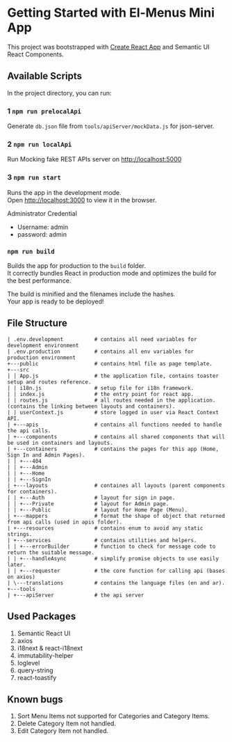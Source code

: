 # Getting Started with El-Menus Mini App

This project was bootstrapped with [Create React App](https://github.com/facebook/create-react-app) and Semantic UI React Components.

## Available Scripts

In the project directory, you can run:

### 1 `npm run prelocalApi`

Generate `db.json` file from `tools/apiServer/mockData.js` for json-server.

### 2 `npm run localApi`

Run Mocking fake REST APIs server on [http://localhost:5000](http://localhost:5000)

### 3 `npm run start`

Runs the app in the development mode.\
Open [http://localhost:3000](http://localhost:3000) to view it in the browser.

Administrator Credential
- Username: admin
- password: admin

### `npm run build`

Builds the app for production to the `build` folder.\
It correctly bundles React in production mode and optimizes the build for the best performance.

The build is minified and the filenames include the hashes.\
Your app is ready to be deployed!

## File Structure

```
| .env.development          # contains all need variables for development environment
| .env.production           # contains all env variables for production environment
+---public                  # contains html file as page template.
+---src 
| | App.js                  # the application file, contains toaster setup and routes reference.
| | i18n.js                 # setup file for i18n framework.
| | index.js                # the entry point for react app.
| | routes.js               # all routes needed in the application. (contains the linking between layouts and containers).
| | userContext.js          # store logged in user via React Context API.
| +---apis                  # contains all functions needed to handle the api calls.
| +---components            # contains all shared components that will be used in containers and layouts.              
| +---containers            # contains the pages for this app (Home, Sign In and Admin Pages).
| | +---404
| | +---Admin
| | +---Home
| | +---SignIn
| +---layouts               # containes all layouts (parent components for containers).
| | +---Auth                # layout for sign in page.
| | +---Private             # layout for Admin page.
| | +---Public              # layout for Home Page (Menu).
| +---mappers               # format the shape of object that returned from api calls (used in apis folder).
| +---resources             # contains enum to avoid any static strings.
| +---services              # contains utilities and helpers.
| | +---errorBuilder        # function to check for message code to return the suitable message.
| | +---handleAsync         # simplify promise objects to use easily later.
| | +---requester           # the core function for calling api (bases on axios)
| \---translations          # contains the language files (en and ar).
+---tools
| +---apiServer             # the api server
```

## Used Packages

1. Semantic React UI
2. axios
3. i18next & react-i18next
4. immutability-helper
5. loglevel
6. query-string
7. react-toastify

## Known bugs

1. Sort Menu Items not supported for Categories and Category Items.
2. Delete Category Item not handled.
3. Edit Category Item not handled.